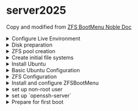 # server2025

Copy and modified from [ZFS BootMenu Noble Doc](https://docs.zfsbootmenu.org/en/v3.0.x/guides/ubuntu/noble-uefi.html)

<details>
<summary>Configure Live Environment</summary>

### Open a root shell
Open a terminal on the live installer session, then:
```bash
sudo -i
```
optionally see how environment variables expand
```bash
set -x
```
Confirm EFI support:
```bash
dmesg | grep -i efivars
## should return -> [    0.301784] Registered efivars operations
```
### Source `/etc/os-release`
The file `/etc/os-release` defines variables that describe the running distribution. In particular, the `$ID` variable defined within can be used as a short name for the filesystem that will hold this installation.
```bash
source /etc/os-release
export ID
```
### Install helpers
```bash
apt update
apt install -y debootstrap gdisk zfsutils-linux
```
### Generate `/etc/hostid`
```bash
zgenhostid -f 0x00bab10c
```
### Define disk variables

For convenience and to reduce the likelihood of errors, set environment variables that refer to the devices that will be configured during the setup.

For many users, it is most convenient to place boot files (i.e., ZFSBootMenu and any loader responsible for launching it) on the the same disk that will hold the ZFS pool. However, some users may wish to dedicate an entire disk to the ZFS pool or create a multi-disk pool. A USB flash drive provides a convenient location for the boot partition. Fortunately, this alternative configuration is easily realized by simply defining a few environment variables differently.

Verify your target disk devices with `lsblk`. `/dev/sda`, `/dev/sdb` and `/dev/nvme0n1` used below are examples.

#### Get disk by id first
```bash
ls -la /dev/disk/by-id
```
First, define variables that refer to the disk and partition number that will hold **boot files**:
```bash
export BOOT_DISK="/dev/disk/by-id/ata-VMware_Virtual_SATA_Hard_Drive_0000"
```
```bash
export BOOT_PART="1"
export BOOT_DEVICE="${BOOT_DISK}-part${BOOT_PART}"
```
Next, define variables that refer to the disks and partition number that will hold the **ZFS pool**:

```bash
export POOL_DISK1="/dev/disk/by-id/nvme-VMware_Virtual_NVMe_Disk_VMware_NVME_0000_1"
export POOL_DISK2="/dev/disk/by-id/nvme-VMware_Virtual_NVMe_Disk_VMware_NVME_0000_2"
```
```bash
export POOL_PART="1"
export POOL_DEVICE1="${POOL_DISK1}-part${POOL_PART}"
export POOL_DEVICE2="${POOL_DISK2}-part${POOL_PART}"
```

</details>
<details>
<summary>Disk preparation</summary>

### Wipe partitions
```bash
zpool labelclear -f "$POOL_DISK1"
sleep 2
zpool labelclear -f "$POOL_DISK2"
sleep 2
```
`failed to clear label` error is ok if this is a set of new disks
```bash
wipefs -a "$POOL_DISK1"
sleep 2
wipefs -a "$POOL_DISK2"
sleep 2
wipefs -a "$BOOT_DISK"
sleep 2
```
```bash
sgdisk --zap-all "$POOL_DISK1"
sleep 2
sgdisk --zap-all "$POOL_DISK2"
sleep 2
sgdisk --zap-all "$BOOT_DISK"
sleep 2
```
### Create EFI boot partition
```bash
sgdisk -n "${BOOT_PART}:1m:+512m" -t "${BOOT_PART}:ef00" "$BOOT_DISK"
sleep 2
```
### Create zpool partition
```bash
sgdisk -n "${POOL_PART}:0:-10m" -t "${POOL_PART}:bf00" "$POOL_DISK1"
sleep 2
sgdisk -n "${POOL_PART}:0:-10m" -t "${POOL_PART}:bf00" "$POOL_DISK2"
sleep 2
```

</details>
<details>
<summary>ZFS pool creation</summary>

### Create the zpool
#### export pool parameters
```bash
export ZPOOL_ASHIFT="13"
export ZFS_COMPRESSION="lz4"
```
#### create pool
```bash
zpool create -f \
  -o ashift="$ZPOOL_ASHIFT" \
  -o autotrim=on \
  -o compatibility=openzfs-2.1-linux \
  -O acltype=posixacl \
  -O canmount=off \
  -O compression="$ZFS_COMPRESSION" \
  -O dnodesize=auto \
  -O normalization=formD \
  -O atime=off \
  -O xattr=sa \
  -m none \
  zroot mirror "$POOL_DISK1" "$POOL_DISK2"
```
> [!NOTE]
> The option `-o compatibility=openzfs-2.1-linux` is a conservative choice. It can be omitted or otherwise adjusted to match your specific system needs.
>
> Binary releases of ZFSBootMenu are generally built with the latest stable release of ZFS. Future releases of ZFSBootMenu may therefore support newer feature sets. Check project release notes prior to updating or removing `compatibility` options and upgrading your system pool.

</details>
<details>
<summary>Create initial file systems</summary>
  
```bash
zfs create -o mountpoint=none zroot/ROOT
zfs create -o mountpoint=/ -o canmount=noauto zroot/ROOT/${ID}

zfs create -o mountpoint=/var zroot/var 
zfs create -o mountpoint=/var/lib zroot/var/lib
zfs create -o mountpoint=/var/log zroot/var/log
zfs create -o mountpoint=/var/lib/libvirt zroot/var/lib/libvirt

zfs create -o mountpoint=/home zroot/home
zfs create -o mountpoint=/root zroot/home/root

zpool set bootfs=zroot/ROOT/${ID} zroot
```

> [!NOTE]
> It is important to set the property `canmount=noauto` on any file systems with `mountpoint=/` (that is, on any additional boot environments you create). Without this property, the OS will attempt to automount all ZFS file systems and fail when multiple file systems attempt to mount at `/`; this will prevent your system from booting. Automatic mounting of `/` is not required because the root file system is explicitly mounted in the boot process.
>
> Also note that, unlike many ZFS properties, `canmount` is not inheritable. Therefore, setting `canmount=noauto` on `zroot/ROOT` is not sufficient, as any subsequent boot environments you create will default to `canmount=on`. It is necessary to explicitly set the `canmount=noauto` on every boot environment you create.

#### Export, then re-import with a temporary mountpoint of /mnt
```bash
zpool export zroot
zpool import -N -R /mnt zroot
zfs mount zroot/ROOT/${ID}
zfs mount zroot/home
zfs mount zroot/home/root
zfs mount zroot/var
zfs mount zroot/var/lib
zfs mount zroot/var/log
zfs mount zroot/var/lib/libvirt
```
#### Verify that everything is mounted correctly
```bash
mount | grep mnt
```
should return
```bash
zroot/ROOT/ubuntu on /mnt type zfs (rw,noatime,xattr,posixacl,casesensitive)
zroot/home on /mnt/home type zfs (rw,noatime,xattr,posixacl)
zroot/home/root on /mnt/root type zfs (rw,noatime,xattr,posixacl)
zroot/var on /mnt/var
zroot/var/lib on /mnt/var/lib
zroot/var/log on /mnt/var/log
zroot/var/lib/libvirt on /mnt/var/lib/libvirt
```
#### prevent `/root` directory access by others
```bash
chmod 700 /mnt/root
```
#### Update device symlinks
```bash
udevadm trigger
```

</details>
<details>
<summary>Install Ubuntu</summary>

```bash
debootstrap noble /mnt
```
### Copy files into the new install
```bash
cp /etc/hostid /mnt/etc
cp /etc/resolv.conf /mnt/etc
```
### Chroot into the new OS
```bash
mount -t proc proc /mnt/proc
mount -t sysfs sys /mnt/sys
mount -B /dev /mnt/dev
mount -t devpts pts /mnt/dev/pts
chroot /mnt /bin/bash
```

</details>
<details>
<summary>Basic Ubuntu Configuration</summary>

### Set a hostname
```bash
echo 'server' > /etc/hostname
echo -e '127.0.1.1\tserver' >> /etc/hosts
```
### Set a root password
```bash
passwd
```
### Configure `apt`. Use other mirrors if you prefer.
```bash
cat <<EOF > /etc/apt/sources.list
# Uncomment the deb-src entries if you need source packages

deb http://archive.ubuntu.com/ubuntu/ noble main restricted universe multiverse
# deb-src http://archive.ubuntu.com/ubuntu/ noble main restricted universe multiverse

deb http://archive.ubuntu.com/ubuntu/ noble-updates main restricted universe multiverse
# deb-src http://archive.ubuntu.com/ubuntu/ noble-updates main restricted universe multiverse

deb http://archive.ubuntu.com/ubuntu/ noble-security main restricted universe multiverse
# deb-src http://archive.ubuntu.com/ubuntu/ noble-security main restricted universe multiverse

deb http://archive.ubuntu.com/ubuntu/ noble-backports main restricted universe multiverse
# deb-src http://archive.ubuntu.com/ubuntu/ noble-backports main restricted universe multiverse
EOF
```
### Update the repository cache and system
```bash
apt update
apt upgrade -y
```
### Install additional base packages
```bash
apt install --no-install-recommends -y linux-generic locales keyboard-configuration console-setup
```
### Install additional not-so-base packages
```bash
apt install --no-install-recommends -y wget nano git make man-db
```
> [!NOTE]
> The `--no-install-recommends` flag is used here to avoid installing recommended, but not strictly needed, packages (including `grub2`).

### netplan DHCP setup
get ethernet interface
```bash
##get ethernet interface
export ethprefix="e"
export ethernetinterface="$(basename "$(find /sys/class/net -maxdepth 1 -mindepth 1 -name "${ethprefix}*")")"
echo "$ethernetinterface"
```
generate ethernet interface file
```bash
cat > /etc/netplan/01-"$ethernetinterface".yaml <<-EOF
  network:
    version: 2
    ethernets:
      $ethernetinterface:
        dhcp4: yes
EOF
# disable read from (g)roup and (o)thers
chmod go-r /etc/netplan/01-"$ethernetinterface".yaml
```
check and troubleshoot if there's any problem
```bash
netplan --debug generate
```
### Install openssh-server
```bash
apt install -y openssh-server
# -- uncomment to permit root login
# sed -i.bak -E 's/(^#PermitRootLogin )(.*)$/\1\2\nPermitRootLogin yes/g' /etc/ssh/sshd_config
```

### Configure packages to customize local and console properties
<details>
<summary>UI way</summary>
  
```bash
dpkg-reconfigure locales tzdata keyboard-configuration console-setup
```

</details>
<details>
<summary>Scripted way</summary>
  
#### set locale for `en_US.UTF-8`
```bash
export DEBIAN_FRONTEND=noninteractive

# 1. Ensure locales package is present
apt-get update && apt-get install -y locales

# 2. Generate the desired locale
echo "en_US.UTF-8 UTF-8" > /etc/locale.gen
locale-gen

# 3. Set system-wide default locale
update-locale LANG=en_US.UTF-8

# 4. Apply locale to current shell
export LANG=en_US.UTF-8
export LANGUAGE=en_US.UTF-8
export LC_ALL=en_US.UTF-8

# 5. (Optional) Confirm with:
locale
```

#### Set Time Zone to `Asia/Bangkok`
```bash
ln -sf /usr/share/zoneinfo/Asia/Bangkok /etc/localtime
dpkg-reconfigure -f noninteractive tzdata
```

#### Set keyboard to `us` qwerty
```bash
echo "keyboard-configuration keyboard-configuration/layoutcode string us" | debconf-set-selections
dpkg-reconfigure -f noninteractive keyboard-configuration
```
#### Set font sizes
```bash
echo "console-setup console-setup/fontface select Terminus" | debconf-set-selections
echo "console-setup console-setup/fontsize select 16x32" | debconf-set-selections
dpkg-reconfigure -f noninteractive console-setup
```
At 3840x2160 resolution and normal viewing distance (~60 cm), `Terminus` works well:
- 16x32 – large and very readable
- 12x24 – slightly smaller, still very sharp
- 10x20 – medium size, good for more content, still readable

</details>
<details>
<summary>Check locale, timezone, and keyboard</summary>

#### check locale
```bash
locale
```
#### check timezone
```bash
date
```
#### check keyboar layout
```bash
cat /etc/default/keyboard
```

</details>

> [!NOTE]
> You should always enable the `en_US.UTF-8` locale because some programs require it.

> [!NOTE]
> See also
>
> Any additional software should be selected and installed at this point. A basic debootstrap installation is very limited, lacking several packages that might be expected from an interactive installation.
  
</details>
<details>
<summary>ZFS Configuration</summary>

### Install required packages
```bash
apt install -y dosfstools zfs-initramfs zfsutils-linux
```
### Enable systemd ZFS services
```bash
systemctl enable zfs.target
systemctl enable zfs-import-cache
systemctl enable zfs-mount
systemctl enable zfs-import.target
```
### Configure `initramfs-tools`
Unencrypted pool -> No required steps

### Rebuild the initramfs
```bash
update-initramfs -c -k all
```

</details>
<details>
<summary>Install and configure ZFSBootMenu</summary>

### Set ZFSBootMenu properties on datasets
Assign command-line arguments to be used when booting the final kernel. Because ZFS properties are inherited, assign the common properties to the `ROOT` dataset so all children will inherit common arguments by default.
```bash
zfs set org.zfsbootmenu:commandline="quiet" zroot/ROOT
zfs set org.zfsbootmenu:menu_timeout=2 zroot/ROOT
```
### Create a `vfat` filesystem
```bash
mkfs.vfat -F32 "$BOOT_DEVICE"
```
### Create an fstab entry and mount
```bash
cat << EOF >> /etc/fstab
$( blkid | grep "$BOOT_DEVICE" | cut -d ' ' -f 2 ) /boot/efi vfat defaults 0 0
EOF

mkdir -p /boot/efi
mount /boot/efi
```
### Install ZFSBootMenu
**Prebuilt**
```bash
apt install --no-install-recommends -y curl
```
Fetch a prebuilt ZFSBootMenu EFI executable, saving it to the EFI system partition:
```bash
mkdir -p /boot/efi/EFI/ZBM
curl -o /boot/efi/EFI/ZBM/VMLINUZ.EFI -L https://get.zfsbootmenu.org/efi
cp /boot/efi/EFI/ZBM/VMLINUZ.EFI /boot/efi/EFI/ZBM/VMLINUZ-BACKUP.EFI
```
### Configure EFI boot entries
```
mount -t efivarfs efivarfs /sys/firmware/efi/efivars
```
**Direct**
```bash
apt install -y efibootmgr
```
Mount `efivarfs` (If Missing)
- check
  ```bash
  mount | grep efivarfs
  ```
- if nothing appears, mount manually
  ```bash
  mount -t efivarfs efivarfs /sys/firmware/efi/efivars
  ```
then add boot entries
```bash
efibootmgr -c -d "$BOOT_DISK" -p "$BOOT_PART" \
  -L "ZFSBootMenu (Backup)" \
  -l '\EFI\ZBM\VMLINUZ-BACKUP.EFI'

efibootmgr -c -d "$BOOT_DISK" -p "$BOOT_PART" \
  -L "ZFSBootMenu" \
  -l '\EFI\ZBM\VMLINUZ.EFI'
```
> [!NOTE}
> See also
>
> Some systems can have issues with EFI boot entries. If you reboot and do not see the above entries in your EFI selection screen (usually accessible through an F key during POST), you might need to use a well-known EFI file name. See [Portable EFI](https://docs.zfsbootmenu.org/en/v2.3.x/general/portable.html) for help with this. Your existing ESP can be used, in place of an external USB drive.
>
> Refer to [zbm-kcl.8](https://docs.zfsbootmenu.org/en/v2.3.x/man/zbm-kcl.8.html) and [zfsbootmenu.7](https://docs.zfsbootmenu.org/en/v2.3.x/man/zfsbootmenu.7.html) for details on configuring the boot-time behavior of ZFSBootMenu.

</details>
<details>
<summary>set up non-root user</summary>

```
##6.6 create user account and setup groups
export USER="kadmin"
export PASSWORD="h"
zfs create -o mountpoint=/home/"$USER" zroot/home/${USER}
##gecos parameter disabled asking for finger info
adduser --disabled-password --gecos "" "$USER"
cp -a /etc/skel/. /home/"$USER"
chown -R "$USER":"$USER" /home/"$USER"
usermod -a -G adm,cdrom,dip,lpadmin,lxd,plugdev,sambashare,sudo "$USER"
printf $PASSWORD"\n"$PASSWORD | passwd $USER
```

</details>
<details>
<summary>set up `openssh-server`</summary>

```
apt install -y openssh-server
```

</details>
<details>
<summary>Prepare for first boot</summary>

### Exit the chroot, unmount everything
```bash
exit
```
```bash
umount -n -R /mnt
```
### Export the zpool and reboot
```bash
zpool export zroot
```
```bash
reboot
```

</details>
